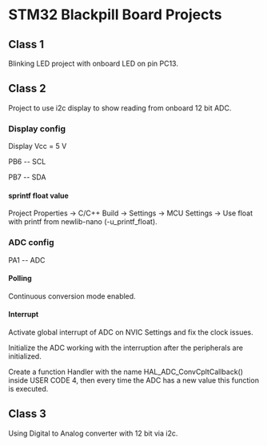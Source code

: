 # STM32 Blackpill Board Projects

## Class 1

Blinking LED project with onboard LED on pin PC13.

## Class 2

Project to use i2c display to show reading from onboard 12 bit ADC.

### Display config

Display Vcc = 5 V

PB6 -- SCL

PB7 -- SDA

#### sprintf float value

Project Properties -> C/C++ Build -> Settings -> MCU Settings -> Use float with printf from newlib-nano (-u_printf_float).

### ADC config

PA1 -- ADC

#### Polling

Continuous conversion mode enabled.

#### Interrupt

Activate global interrupt of ADC on NVIC Settings and fix the clock issues.

Initialize the ADC working with the interruption after the peripherals are initialized.

Create a function Handler with the name HAL_ADC_ConvCpltCallback() inside USER CODE 4, then every time the 
ADC has a new value this function is executed.


## Class 3

Using Digital to Analog converter with 12 bit via i2c.


